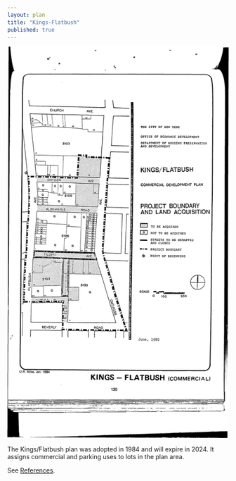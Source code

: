 ```yaml
---
layout: plan
title: "Kings-Flatbush"
published: true
---
```


![Kings-Flatbush in the Atlas of Urban Renewal](Kings-Flatbush.jpg)

The Kings/Flatbush plan was adopted in 1984 and will expire in 2024. It assigns commercial and parking uses to lots in the plan area.

See [References](http://www.urbanreviewer.org/#page=references.html).
